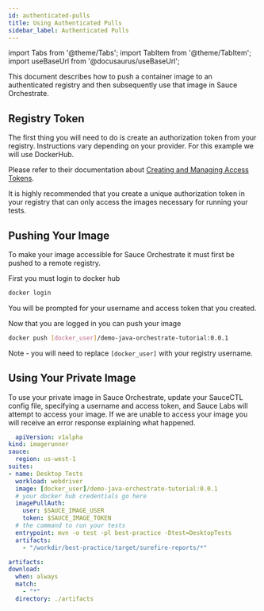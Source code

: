 ```yaml
---
id: authenticated-pulls
title: Using Authenticated Pulls
sidebar_label: Authenticated Pulls
---
```


import Tabs from '@theme/Tabs';
import TabItem from '@theme/TabItem';
import useBaseUrl from '@docusaurus/useBaseUrl';

This document describes how to push a container image to an authenticated registry and then subsequently use that image in Sauce Orchestrate.

## Registry Token

The first thing you will need to do is create an authorization token from your registry. Instructions vary depending on your provider. For this example we will use DockerHub.

Please refer to their documentation about [Creating and Managing Access Tokens](https://docs.docker.com/docker-hub/access-tokens/).

It is highly recommended that you create a unique authorization token in your registry that can only access the images necessary for running your tests.

## Pushing Your Image

To make your image accessible for Sauce Orchestrate it must first be pushed to a remote registry.

First you must login to docker hub

```bash
docker login
```

You will be prompted for your username and access token that you created.

Now that you are logged in you can push your image

```bash
docker push [docker_user]/demo-java-orchestrate-tutorial:0.0.1
```

Note - you will need to replace `[docker_user]` with your registry username.

## Using Your Private Image

To use your private image in Sauce Orchestrate, update your SauceCTL config file, specifying a username and access token, and Sauce Labs will attempt to access your image. If we are unable to access your image you will receive an error response explaining what happened.

```yaml showLineNumbers
  apiVersion: v1alpha
kind: imagerunner
sauce:
  region: us-west-1
suites:
- name: Desktop Tests
  workload: webdriver
  image: [docker_user]/demo-java-orchestrate-tutorial:0.0.1
  # your docker hub credentials go here
  imagePullAuth:
    user: $SAUCE_IMAGE_USER
    token: $SAUCE_IMAGE_TOKEN
  # the command to run your tests
  entrypoint: mvn -o test -pl best-practice -Dtest=DesktopTests
  artifacts:
    - "/workdir/best-practice/target/surefire-reports/*"

artifacts:
download:
  when: always
  match:
    - "*"
  directory: ./artifacts
```
